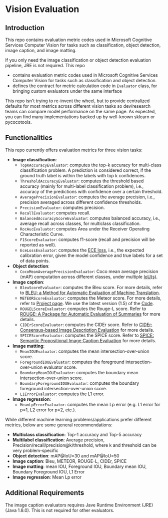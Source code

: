 # Vision Evaluation

## Introduction

This repo contains evaluation metric codes used in Microsoft Cognitive Services Computer Vision for tasks such as classification, object detection, image caption, and image matting.

If you only need the image classification or object detection evaluation pipeline, JRE is not required.
This repo

- contains evaluation metric codes used in Microsoft Cognitive Services Computer Vision for tasks such as classification and object detection.
- defines the contract for metric calculation code in `Evaluator` class, for bringing custom evaluators under the same interface

This repo isn't trying to re-invent the wheel, but to provide centralized defaults for most metrics across different vision tasks so dev/research teams can compare model performance on the same page. As expected, you can find many implementations backed up by well-known sklearn or pycocotools.

## Functionalities

This repo currently offers evaluation metrics for three vision tasks:

- **Image classification**:
  - `TopKAccuracyEvaluator`: computes the top-k accuracy for multi-class classification problem. A prediction is considered correct, if the ground truth label is within the labels with top k confidences.
  - `ThresholdAccuracyEvaluator`: computes the threshold based accuracy (mainly for multi-label classification problem), i.e., accuracy of the predictions with confidence over a certain threshold.
  - `AveragePrecisionEvaluator`: computes the average precision, i.e., precision averaged across different confidence thresholds.
  - `PrecisionEvaluator`: computes precision.
  - `RecallEvaluator`: computes recall.
  - `BalancedAccuracyScoreEvaluator`: computes balanced accuracy, i.e., average recall across classes, for multiclass classification.
  - `RocAucEvaluator`: computes Area under the Receiver Operating Characteristic Curve.
  - `F1ScoreEvaluator`: computes f1-score (recall and precision will be reported as well).
  - `EceLossEvaluator`: computes the [ECE loss](https://arxiv.org/pdf/1706.04599.pdf), i.e., the expected calibration error, given the model confidence and true labels for a set of data points.
- **Object detection**:
  - `CocoMeanAveragePrecisionEvaluator`: Coco mean average precision (mAP) computation across different classes, under multiple [IoU(s)](https://en.wikipedia.org/wiki/Jaccard_index).
- **Image caption**:
  - `BleuScoreEvaluator`: computes the Bleu score. For more details, refer to [BLEU: a Method for Automatic Evaluation of Machine Translation](http://www.aclweb.org/anthology/P02-1040.pdf).
  - `METEORScoreEvaluator`: computes the Meteor score. For more details, refer to [Project page](http://www.cs.cmu.edu/~alavie/METEOR/). We use the latest version (1.5) of the [Code](https://github.com/mjdenkowski/meteor).
  - `ROUGELScoreEvaluator`: computes the Rouge-L score. Refer to [ROUGE: A Package for Automatic Evaluation of Summaries](http://anthology.aclweb.org/W/W04/W04-1013.pdf) for more details.
  - `CIDErScoreEvaluator`:  computes the CIDEr score. Refer to [CIDEr: Consensus-based Image Description Evaluation](http://arxiv.org/pdf/1411.5726.pdf) for more details.
  - `SPICEScoreEvaluator`:  computes the SPICE score. Refer to [SPICE: Semantic Propositional Image Caption Evaluation](https://arxiv.org/abs/1607.08822) for more details.
- **Image matting**:
  - `MeanIOUEvaluator`: computes the mean intersection-over-union score. 
  - `ForegroundIOUEvaluator`: computes the foreground intersection-over-union evaluator score.
  - `BoundaryMeanIOUEvaluator`: computes the boundary mean intersection-over-union score. 
  - `BoundaryForegroundIOUEvaluator`:  computes the boundary foreground intersection-over-union score.
  - `L1ErrorEvaluator`:  computes the L1 error.
- **Image regression**:
  - `MeanLpErrorEvaluator`: computes the mean Lp error (e.g. L1 error for p=1, L2 error for p=2, etc.).
  
While different machine learning problems/applications prefer different metrics, below are some general recommendations:

- **Multiclass classification**: Top-1 accuracy and Top-5 accuracy
- **Multilabel classification**: Average precision, Precision/recall/precision@k/threshold, where k and threshold can be very problem-specific
- **Object detection**: mAP@IoU=30 and mAP@IoU=50
- **Image caption**: Bleu, METEOR, ROUGE-L, CIDEr, SPICE
- **Image matting**: mean IOU, Foreground IOU, Boundary mean IOU, Boundary Foreground IOU, L1 Error
- **Image regression**: Mean Lp error

## Additional Requirements

The image caption evaluators requires Jave Runtime Environment (JRE) (Java 1.8.0). This is not required for other evaluators.
